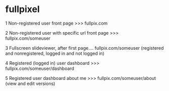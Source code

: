 # fullpixel

1
Non-registered user front page  >>> fullpix.com


2
Non-registered user with specific url front page >>> fullpix.com/someuser


3
Fullscreen slideviewer, after first page....   fullpix.com/someuser
(registered and nonregistered, logged in and not logged in)


4
Registered (logged in) user dashboard  >>> fullpix.com/someuser/dashboard  

5
Registered user dashboard about me >>> fullpix.com/someuser/about  (view and edit versions)


